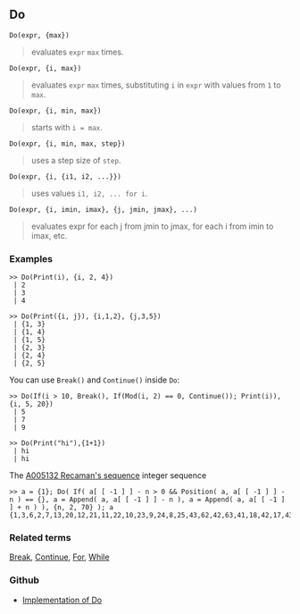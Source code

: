 ## Do

```
Do(expr, {max})
```

> evaluates `expr` `max` times.

```
Do(expr, {i, max})
```

> evaluates `expr` `max` times, substituting `i` in `expr` with values from `1` to `max`.

```
Do(expr, {i, min, max})
```

> starts with `i = max`.

```
Do(expr, {i, min, max, step})
```

> uses a step size of `step`.

```
Do(expr, {i, {i1, i2, ...}})
```

> uses values `i1, i2, ... for i`.

```
Do(expr, {i, imin, imax}, {j, jmin, jmax}, ...)
```

> evaluates expr for each j from jmin to jmax, for each i from imin to imax, etc. 
  
### Examples

```
>> Do(Print(i), {i, 2, 4})
 | 2
 | 3
 | 4
 
>> Do(Print({i, j}), {i,1,2}, {j,3,5})
 | {1, 3}
 | {1, 4}
 | {1, 5}
 | {2, 3}
 | {2, 4}
 | {2, 5}
```

You can use `Break()` and `Continue()` inside `Do`:

```
>> Do(If(i > 10, Break(), If(Mod(i, 2) == 0, Continue()); Print(i)), {i, 5, 20})
 | 5
 | 7
 | 9
 
>> Do(Print("hi"),{1+1})
 | hi
 | hi
```

The [A005132 Recaman's sequence](http://oeis.org/A005132) integer sequence

```
>> a = {1}; Do( If( a[ [ -1 ] ] - n > 0 && Position( a, a[ [ -1 ] ] - n ) == {}, a = Append( a, a[ [ -1 ] ] - n ), a = Append( a, a[ [ -1 ] ] + n ) ), {n, 2, 70} ); a
{1,3,6,2,7,13,20,12,21,11,22,10,23,9,24,8,25,43,62,42,63,41,18,42,17,43,16,44,15,45,14,46,79,113,78,114,77,39,78,38,79,37,80,36,81,35,82,34,83,33,84,32,85,31,86,30,87,29,88,28,89,27,90,26,91,157,224,156,225,155}
```

### Related terms 
[Break](Break.md), [Continue](Continue.md), [For](For.md), [While](While.md) 

### Github

* [Implementation of Do](https://github.com/axkr/symja_android_library/blob/master/symja_android_library/matheclipse-core/src/main/java/org/matheclipse/core/builtin/Programming.java#L656) 
